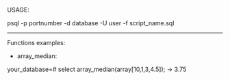 USAGE:

psql -p portnumber -d database -U user -f script_name.sql


***
Functions examples:



* array_median:

your_database=# select array_median(array[10,1,3,4.5]);
-> 3.75

